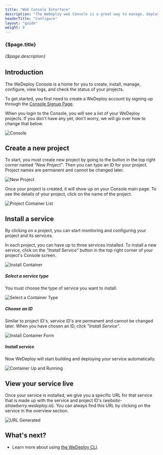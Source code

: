 ```yaml
---
title: "Web Console Interface"
description: "The WeDeploy web Console is a great way to manage, deploy, and configure your applications."
headerTitle: "Configure"
layout: "guide"
weight: 8
---
```


### {$page.title}

###### {$page.description}

<article id="1">

## Introduction

The WeDeploy Console is a home for you to create, install, manage, configure, view logs, and check the status of your projects.

To get started, you first need to create a WeDeploy account by signing up through the [Console Signup Page](https://console.wedeploy.com/signup).

When you login to the Console, you will see a list of your WeDeploy projects. If you don't have any yet, don't worry, we will go over how to change that below.

![Console](/images/docs/intro/using-the-console--dashboard.png)

</article>

<article id="2">

## Create a new project

To start, you must create new project by going to the button in the top right corner named _"New Project"_. Then you can type an ID for your project. Project names are permanent and cannot be changed later.

![New Project](/images/docs/intro/using-the-console--new-project.png)

Once your project is created, it will show up on your Console main page. To see the details of your project, click on the name of the project.

![Project Container List](/images/docs/intro/using-the-console--project-container-list.png)

</article>

<article id="3">

## Install a service

By clicking on a project, you can start monitoring and configuring your project and its services.

In each project, you can have up to three services installed. To install a new service, click on the _"Install Service"_ button in the top right corner of your project's Console screen.

![Install Container](/images/docs/intro/using-the-console--install-container.png)

##### Select a service type

You must choose the type of service you want to install.

![Select a Container Type](/images/docs/intro/using-the-console--select-a-container-type.png)

##### Choose an ID

Similar to project ID's, service ID's are permanent and cannot be changed later. When you have chosen an ID, click _"Install Service"_.

![Install Container Form](/images/docs/intro/using-the-console--install-container-form.png)

##### Install service

Now WeDeploy will start building and deploying your service automatically.

![Container Up and Running](/images/docs/intro/using-the-console--container-up-and-running.png)

</article>

<article id="4">

## View your service live

Once your service is installed, we give you a specific URL for that service that is made up with the service and project ID's (_website-strawberry.wedeploy.io_). You can always find this URL by clicking on the service in the overview section.

![URL Generated](/images/docs/intro/using-the-console--url-generated.png)

</article>

## What's next?

* Learn more about using [the WeDeploy CLI](/docs/intro/using-the-command-line/).